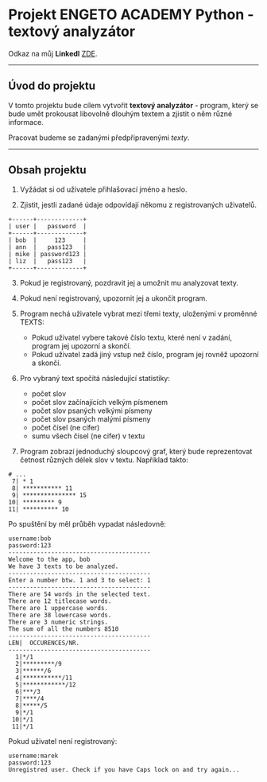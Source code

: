 # Projekt ENGETO ACADEMY Python - textový analyzátor   

Odkaz na můj **Linkedl** [ZDE](https://www.linkedin.com/in/matěj-frol%C3%ADk-183812230/).


----

## Úvod do projektu  

V tomto projektu bude cílem vytvořit **textový analyzátor** - program, který se bude umět prokousat libovolně dlouhým textem a zjistit o něm různé informace.

Pracovat budeme se zadanými předpřipravenými _texty_.

---


## Obsah projektu

1. Vyžádat si od uživatele přihlašovací jméno a heslo.  

2. Zjistit, jestli zadané údaje odpovídají někomu z registrovaných uživatelů.  

```
+------+-------------+
| user |   password  |
+------+-------------+
| bob  |     123     |
| ann  |   pass123   |
| mike | password123 |
| liz  |   pass123   |
+------+-------------+
```

3. Pokud je registrovaný, pozdravit jej a umožnit mu analyzovat texty.  

4. Pokud není registrovaný, upozornit jej a ukončit program.

5. Program nechá uživatele vybrat mezi třemi texty, uloženými v proměnné TEXTS:

    - Pokud uživatel vybere takové číslo textu, které není v zadání, program jej upozorní a skončí.
    - Pokud uživatel zadá jiný vstup než číslo, program jej rovněž upozorní a skončí.  

6. Pro vybraný text spočítá následující statistiky:

    - počet slov
    - počet slov začínajících velkým písmenem
    - počet slov psaných velkými písmeny
    - počet slov psaných malými písmeny
    - počet čísel (ne cifer)
    - sumu všech čísel (ne cifer) v textu
7. Program zobrazí jednoduchý sloupcový graf, který bude reprezentovat četnost různých délek slov v textu. Například takto:

```
# ...
 7| * 1
 8| *********** 11
 9| *************** 15
10| ********* 9
11| ********** 10
```

Po spuštění by měl průběh vypadat následovně:

```
username:bob
password:123
----------------------------------------
Welcome to the app, bob
We have 3 texts to be analyzed.
----------------------------------------
Enter a number btw. 1 and 3 to select: 1
----------------------------------------
There are 54 words in the selected text.
There are 12 titlecase words.
There are 1 uppercase words.
There are 38 lowercase words.
There are 3 numeric strings.
The sum of all the numbers 8510
----------------------------------------
LEN|  OCCURENCES/NR.
----------------------------------------
  1|*/1
  2|*********/9
  3|******/6
  4|***********/11
  5|************/12
  6|***/3
  7|****/4
  8|*****/5
  9|*/1
 10|*/1
 11|*/1
 ```

 Pokud uživatel není registrovaný:

 ```
username:marek
password:123
Unregistred user. Check if you have Caps lock on and try again...
```
